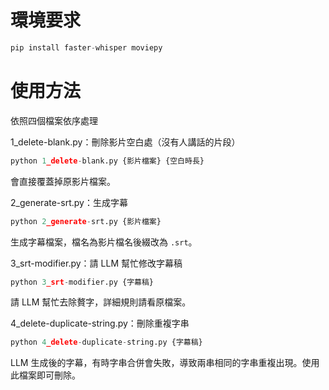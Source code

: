 # 環境要求
```python
pip install faster-whisper moviepy
```
# 使用方法
依照四個檔案依序處理

1_delete-blank.py：刪除影片空白處（沒有人講話的片段）
```python
python 1_delete-blank.py {影片檔案} {空白時長}
```
會直接覆蓋掉原影片檔案。

2_generate-srt.py：生成字幕
```python
python 2_generate-srt.py {影片檔案}
```
生成字幕檔案，檔名為影片檔名後綴改為 `.srt`。

3_srt-modifier.py：請 LLM 幫忙修改字幕稿
```python
python 3_srt-modifier.py {字幕稿}
```
請 LLM 幫忙去除贅字，詳細規則請看原檔案。

4_delete-duplicate-string.py：刪除重複字串
```python
python 4_delete-duplicate-string.py {字幕稿}
```
LLM 生成後的字幕，有時字串合併會失敗，導致兩串相同的字串重複出現。使用此檔案即可刪除。
